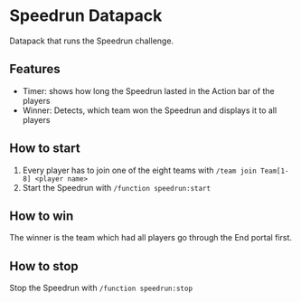 # Speedrun Datapack
Datapack that runs the Speedrun challenge.

## Features
- Timer: shows how long the Speedrun lasted in the Action bar of the players
- Winner: Detects, which team won the Speedrun and displays it to all players

## How to start
1. Every player has to join one of the eight teams with `/team join Team[1-8] <player name>`
2. Start the Speedrun with `/function speedrun:start`

## How to win
The winner is the team which had all players go through the End portal first.

## How to stop
Stop the Speedrun with `/function speedrun:stop`
